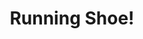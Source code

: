 ---
pid: RS130
title: Running Shoe!
location_transcription: City Hall
zipcode: '19103'
outside_phl: 
neighborhood: Rittenhouse Square,Avenue of The Arts,Logan Square,Fitler Square
age: '25'
age_range: 20-29
instagram: 
image_file_name: RS_130.jpg
proposal_transcription: 
topic: Sports
topic_summary: '0'
type: Other No Form
keywords_other: 
credit: Basil
image_labels: 
twitter: 
facebook: 
permalink: "/monuments/rs130/"
layout: item-page
---
